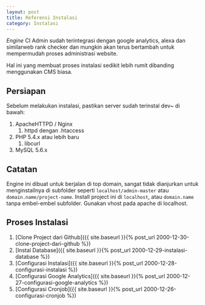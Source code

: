 ```yaml
---
layout: post
title: Referensi Instalasi
category: Instalasi
---
```


*Engine* CI Admin sudah terintegrasi dengan google analytics, alexa dan similarweb
rank checker dan mungkin akan terus bertambah untuk mempermudah proses administrasi
website.

Hal ini yang membuat proses instalasi sedikit lebih rumit dibanding menggunakan
CMS biasa.

## Persiapan

Sebelum melakukan instalasi, pastikan server sudah terinstal dev~ di bawah:

1. ApacheHTTPD / Nginx
    1. httpd dengan .htaccess
2. PHP 5.4.x atau lebih baru
    1. libcurl
3. MySQL 5.6.x

## Catatan

Engine ini dibuat untuk berjalan di top domain, sangat tidak dianjurkan untuk menginstallnya
di subfolder seperti `localhost/admin-master` atau `domain.name/project-name`. Install
project ini di `localhost`, atau `domain.name` tanpa embel-embel subfolder. Gunakan vhost 
pada apache di localhost.

## Proses Instalasi

1. [Clone Project dari Github]({{ site.baseurl }}{% post_url 2000-12-30-clone-project-dari-github %})
2. [Instal Database]({{ site.baseurl }}{% post_url 2000-12-29-instalasi-database %})
3. [Configurasi Instalasi]({{ site.baseurl }}{% post_url 2000-12-28-configurasi-instalasi %})
4. [Configurasi Google Analytics]({{ site.baseurl }}{% post_url 2000-12-27-configurasi-google-analytics %})
5. [Configurasi Cronjob]({{ site.baseurl }}{% post_url 2000-12-26-configurasi-cronjob %})